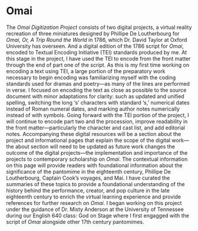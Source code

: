 # Omai
The _Omai Digitization Project_ consists of two digital projects, a virtual reality recreation of three miniatures designed by Phillipe De Loutherbourg for _Omai, Or, A Trip Round the World_ in 1786, which Dr. David Taylor at Oxford University has overseen. And a digital edition of the 1786 script for _Omai_, encoded to Textual Encoding Initiative (TEI) standards produced by me. At this stage in the project, I have used the TEI to encode from the front matter through the end of part one of the script. As this is my first time working on encoding a text using TEI, a large portion of the preparatory work necessary to begin encoding was familiarizing myself with the coding standards used for dramas and poetry—as many of the lines are performed in verse. I focused on encoding the text as close as possible to the source document with minor adaptations for clarity: such as updated and unified spelling, switching the long ‘s’ characters with standard ‘s,’ numerical dates instead of Roman numeral dates, and marking author notes numerically instead of with symbols. Going forward with the TEI portion of the project, I will continue to encode part two and the procession, improve readability in the front matter—particularly the character and cast list, and add editorial notes.
	Accompanying these digital resources will be a section about the project and informational pages that explain the scope of the digital work—the about section will need to be updated as future work changes the outcome of the digital projects—the implementation and importance of the projects to contemporary scholarship on _Omai_. The contextual information on this page will provide readers with foundational information about the significance of the pantomime in the eighteenth century, Phillipe De Loutherbourg, Captain Cook’s voyages, and Mai. I have curated the summaries of these topics to provide a foundational understanding of the history behind the performance, creator, and pop culture in the late eighteenth century to enrich the virtual learning experience and provide references for further research on _Omai_. 
I began working on this project under the guidance of Dr. Misty Anderson at the University of Tennessee during our English 640 class: God on Stage where I first engagged with the script of _Omai_ alongside other 17th century pantomimes.
